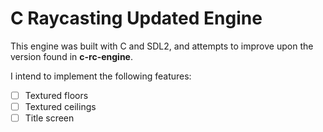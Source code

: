 # C Raycasting Updated Engine

This engine was built with C and SDL2, and attempts to improve upon the version found in **c-rc-engine**.

I intend to implement the following features:
- [ ] Textured floors
- [ ] Textured ceilings
- [ ] Title screen